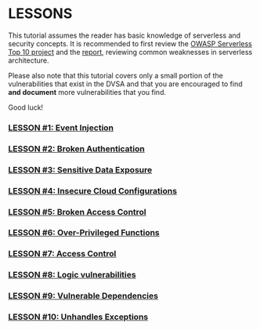 # LESSONS
This tutorial assumes the reader has basic knowledge of serverless and security concepts. It is recommended to first review the [OWASP Serverless Top 10 project](https://www.owasp.org/index.php?title=OWASP_Serverless_Top_10_Project) and the [report](https://github.com/OWASP/Serverless-Top-10-Project/), reviewing common weaknesses in serverless architecture.

Please also note that this tutorial covers only a small portion of the vulnerabilities that exist in the DVSA and that you are encouraged to find **and document** more vulnerabilities that you find.

Good luck!


### [LESSON #1: Event Injection](../LESSONS/LESSON_01.md)
### [LESSON #2: Broken Authentication](../LESSONS/LESSON_02.md)
### [LESSON #3: Sensitive Data Exposure](../LESSONS/LESSON_03.md)
### [LESSON #4: Insecure Cloud Configurations](../LESSONS/LESSON_04.md)
### [LESSON #5: Broken Access Control](../LESSONS/LESSON_05.md)
### [LESSON #6: Over-Privileged Functions](../LESSONS/LESSON_06.md)
### [LESSON #7: Access Control ](../LESSONS/LESSON_07.md)
### [LESSON #8: Logic vulnerabilities](../LESSONS/LESSON_08.md)
### [LESSON #9: Vulnerable Dependencies](../LESSONS/LESSON_09.md)
### [LESSON #10: Unhandles Exceptions](../LESSONS/LESSON_10.md)
